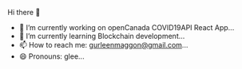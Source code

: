 Hi there 👋
- 🔭 I’m currently working on openCanada COVID19API React App...
- 🌱 I’m currently learning Blockchain development...
- 📫 How to reach me: gurleenmaggon@gmail.com...
- 😄 Pronouns: glee...

